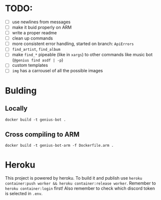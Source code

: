 # TODO:
- [ ] use newlines from messages
- [ ] make it buid properly on ARM
- [ ] write a proper readme
- [ ] clean up commands
- [ ] more consistent error handling, started on branch: `ApiErrors`
- [ ] `find_artist`, `find_album`
- [ ] make `find_*` pipeable (like in `xargs`) to other commands like music bot (`@genius find asdf | -p`)
- [ ] custom templates
- [ ] `img` has a carrousel of all the possible images

# Bulding
## Locally
`docker build -t genius-bot .`

## Cross compiling to ARM
`docker build -t genius-bot-arm -f Dockerfile.arm .`

# Heroku
This project is powered by heroku.
To build it and publish use `heroku container:push worker && heroku container:release worker`.
Remember to `heroku container:login` first!
Also remember to check which discord token is selected in `.env`.
